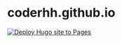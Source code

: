 # coderhh.github.io

[![Deploy Hugo site to Pages](https://github.com/coderhh/coderhh.github.io/actions/workflows/pages.yml/badge.svg)](https://github.com/coderhh/coderhh.github.io/actions/workflows/pages.yml)
